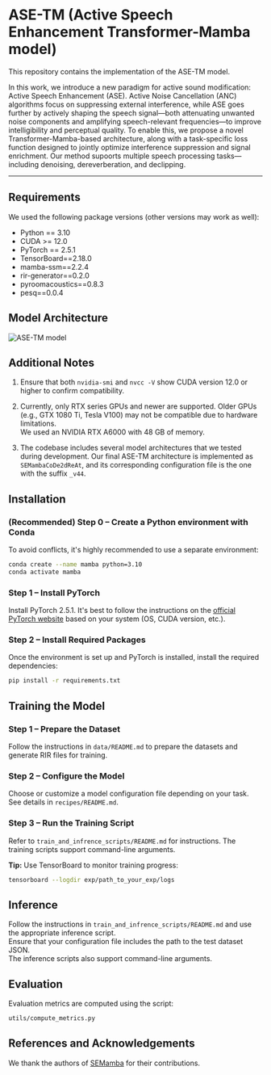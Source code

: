 # ASE-TM (Active Speech Enhancement Transformer-Mamba model)

This repository contains the implementation of the ASE-TM model.

In this work, we introduce a new paradigm for active sound modification: Active Speech Enhancement (ASE). Active Noise Cancellation (ANC) algorithms focus on suppressing external interference, while ASE goes further by actively shaping the speech signal—both attenuating unwanted noise components and amplifying speech-relevant frequencies—to improve intelligibility and perceptual quality. To enable this, we propose a novel Transformer-Mamba-based architecture, along with a task-specific loss function designed to jointly optimize interference suppression and signal enrichment. Our method supoorts multiple speech processing tasks—including denoising, dereverberation, and declipping.

---

## Requirements

We used the following package versions (other versions may work as well):

- Python == 3.10  
- CUDA >= 12.0  
- PyTorch == 2.5.1
- TensorBoard==2.18.0
- mamba-ssm==2.2.4
- rir-generator==0.2.0
- pyroomacoustics==0.8.3
- pesq==0.0.4


## Model Architecture

![ASE-TM model](imgs/ase_mamba_arch.jpg)

## Additional Notes

1. Ensure that both `nvidia-smi` and `nvcc -V` show CUDA version 12.0 or higher to confirm compatibility.

2. Currently, only RTX series GPUs and newer are supported. Older GPUs (e.g., GTX 1080 Ti, Tesla V100) may not be compatible due to hardware limitations.  
   We used an NVIDIA RTX A6000 with 48 GB of memory.

3. The codebase includes several model architectures that we tested during development. Our final ASE-TM architecture is implemented as `SEMambaCoDe2dReAt`, and its corresponding configuration file is the one with the suffix `_v44`.

## Installation

### (Recommended) Step 0 – Create a Python environment with Conda

To avoid conflicts, it's highly recommended to use a separate environment:

```bash
conda create --name mamba python=3.10
conda activate mamba
```

### Step 1 – Install PyTorch

Install PyTorch 2.5.1. It's best to follow the instructions on the [official PyTorch website](https://pytorch.org/get-started/previous-versions/) based on your system (OS, CUDA version, etc.).

### Step 2 – Install Required Packages

Once the environment is set up and PyTorch is installed, install the required dependencies:

```bash
pip install -r requirements.txt
```

## Training the Model

### Step 1 – Prepare the Dataset

Follow the instructions in `data/README.md` to prepare the datasets and generate RIR files for training.

### Step 2 – Configure the Model

Choose or customize a model configuration file depending on your task. See details in `recipes/README.md`.

### Step 3 – Run the Training Script

Refer to `train_and_infrence_scripts/README.md` for instructions. The training scripts support command-line arguments.

**Tip:** Use TensorBoard to monitor training progress:
```bash
tensorboard --logdir exp/path_to_your_exp/logs
```

## Inference

Follow the instructions in `train_and_infrence_scripts/README.md` and use the appropriate inference script.  
Ensure that your configuration file includes the path to the test dataset JSON.  
The inference scripts also support command-line arguments.

## Evaluation

Evaluation metrics are computed using the script:
```bash
utils/compute_metrics.py
```

## References and Acknowledgements

We thank the authors of [SEMamba](https://github.com/RoyChao19477/SEMamba) for their contributions.
